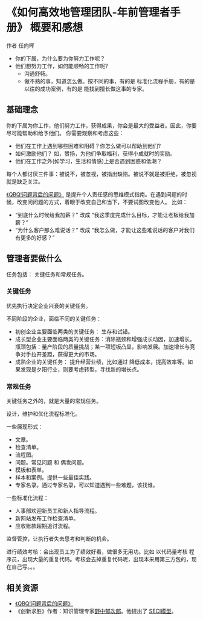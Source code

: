 # 《如何高效地管理团队-年前管理者手册》 概要和感想
作者 任向晖

* 你的下属，为什么要为你努力工作呢？
* 他们想努力工作，如何能顺畅的工作呢?
  * 沟通舒畅。
  * 做不熟的事，知道怎么做。按不同的事，有的是 标准化流程手册，有的是 以往的成功案例，有的是 能找到擅长做这事的专家。

## 基础理念
你的下属为你工作，他们努力工作，获得成果，你会是最大的受益者。因此，你要尽可能帮助和给予他们。 你需要观察和考虑这些：
* 他们在工作上遇到哪些困难和阻碍？你怎么做可以帮助到他们?
* 如何激励他们？ 如，赞扬，为他们争取福利，获得小成就时的奖励。
* 他们在工作之外(如学习，生活和情感)上是否遇到困惑和低潮？

每个人都讨厌三件事：被说不，被忽视，被指出缺陷。被说不就是被拒绝，被忽视就是缺乏关注。

[《QBQ!问题背后的问题》](https://book.douban.com/subject/3910974/) 是提升个人责任感的思维模式指南。在遇到问题的时候，改变问问题的方式，着眼于改变自己和当下，不要试图改变他人。 比如： 
* “到底什么时候给我加薪？” 改成 “我这季度完成什么目标，才能让老板给我加薪？” 
* “为什么客户那么难说话？” 改成 “我怎么做，才能让这些难说话的客户对我们有更多的好感？” 


## 管理者要做什么
任务包括： 关键任务和常规任务。

### 关键任务
优先执行决定企业兴衰的关键任务。

不同阶段的企业，面临不同的关键任务：
* 初创企业主要面临两类的关键任务： 生存和试错。
* 成长型企业主要面临两类的关键任务：消除瓶颈和增强成长动因，加速增长。 瓶颈包括：量产阶段的质量挑战；某一项短板凸显，影响发展。加速增长与竞争对手拉开差距，获得更大的市场。
* 成熟企业的关键任务： 提升经营业绩，比如通过 降低成本，提高效率等。如果发现是夕阳行业，则要考虑转型，寻找新的增长点。

### 常规任务
关键任务之外的，就是大量的常规任务。

设计，维护和优化流程标准化。

一些展现形式：
* 文章。
* 检查清单。
* 流程图。
* 问题。常见问题 和 偶发问题。
* 模板和表单。
* 样本和案例。提供一些最佳实践。
* 专家名录。通过专家名录，可以知道遇到一些难题，该找谁。

一些标准化流程：
* 人事部欢迎新员工和新人指导流程。
* 新网站发布工作检查清单。
* 应收账款超期追讨流程。

监督管控，让执行者失去思考和判断的机会。

进行绩效考核：会出现员工为了绩效好看，做很多无用功。比如 以代码量考核 程序员，出现大量的重复代码。考核会去掉重复代码呢，出现本来用第三方包的，现在自己写。。。

## 

## 相关资源
* [《QBQ!问题背后的问题》](https://book.douban.com/subject/3910974/)
* 《创新求胜》作者：知识管理专家[野中郁次郎](https://baike.baidu.com/item/%E9%87%8E%E4%B8%AD%E9%83%81%E6%AC%A1%E9%83%8E/1353042?fr=aladdin)。他提出了 [SECI模型](https://wiki.mbalib.com/wiki/%E9%87%8E%E4%B8%AD%E9%83%81%E6%AC%A1%E9%83%8E%E7%9A%84SECI%E6%A8%A1%E5%9E%8B)。


